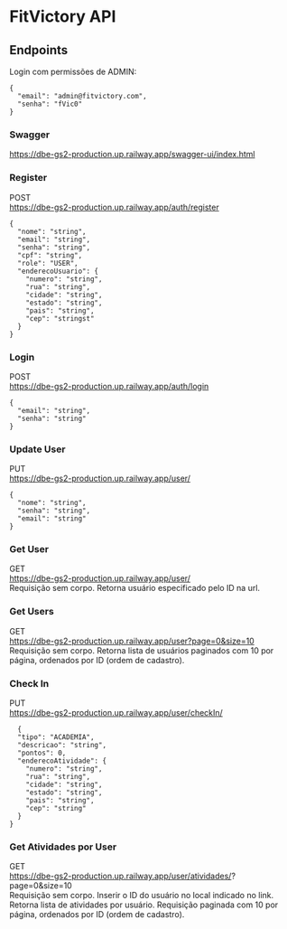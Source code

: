 ﻿# FitVictory API

## Endpoints
Login com permissões de ADMIN:  
```console
{
  "email": "admin@fitvictory.com",
  "senha": "fVic0"
}
```

### Swagger
https://dbe-gs2-production.up.railway.app/swagger-ui/index.html  

### Register
POST  
https://dbe-gs2-production.up.railway.app/auth/register   
```console
{
  "nome": "string",
  "email": "string",
  "senha": "string",
  "cpf": "string",
  "role": "USER",
  "enderecoUsuario": {
    "numero": "string",
    "rua": "string",
    "cidade": "string",
    "estado": "string",
    "pais": "string",
    "cep": "stringst"
  }
}
```

### Login
POST  
https://dbe-gs2-production.up.railway.app/auth/login     
```console
{
  "email": "string",
  "senha": "string"
}
```

### Update User
PUT  
https://dbe-gs2-production.up.railway.app/user/<IdUsuario>    
```console
{
  "nome": "string",
  "senha": "string",
  "email": "string"
}
```

### Get User
GET  
https://dbe-gs2-production.up.railway.app/user/<IdUsuario>  
Requisição sem corpo. Retorna usuário especificado pelo ID na url.  

### Get Users
GET  
https://dbe-gs2-production.up.railway.app/user?page=0&size=10    
Requisição sem corpo. Retorna lista de usuários paginados com 10 por página, ordenados por ID (ordem de cadastro).

### Check In
PUT  
https://dbe-gs2-production.up.railway.app/user/checkIn/<IdUsuario>    
```console
  {
  "tipo": "ACADEMIA",
  "descricao": "string",
  "pontos": 0,
  "enderecoAtividade": {
    "numero": "string",
    "rua": "string",
    "cidade": "string",
    "estado": "string",
    "pais": "string",
    "cep": "string"
  }
}
```

### Get Atividades por User
GET  
https://dbe-gs2-production.up.railway.app/user/atividades/<IdUsuario>?page=0&size=10    
Requisição sem corpo. Inserir o ID do usuário no local indicado no link. Retorna lista de atividades por usuário. Requisição paginada com 10 por página, ordenados por ID (ordem de cadastro).

